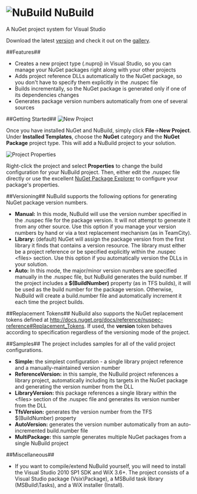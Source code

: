 ![NuBuild](https://raw.githubusercontent.com/bspell1/NuBuild/master/NuBuild.png) NuBuild
=========================================================================
A NuGet project system for Visual Studio

Download the latest [version](http://brentspell.com/download/NuBuild.msi) and check it out on the [gallery](http://visualstudiogallery.msdn.microsoft.com/3efbfdea-7d51-4d45-a954-74a2df51c5d0).

##Features##
* Creates a new project type (.nuproj) in Visual Studio, so you can manage your NuGet packages right along with your other projects
* Adds project reference DLLs automatically to the NuGet package, so you don't have to specify them explicitly in the .nuspec file
* Builds incrementally, so the NuGet package is generated only if one of its dependencies changes
* Generates package version numbers automatically from one of several sources

##Getting Started##
![New Project](https://raw.githubusercontent.com/bspell1/NuBuild/master/newproj.png)

Once you have installed NuGet and NuBuild, simply click **File**->**New Project**. Under **Installed Templates**, choose the **NuGet** category and the **NuGet Package** project type. This will add a NuBuild project to your solution.

![Project Properties](https://raw.githubusercontent.com/bspell1/NuBuild/master/projprop.png)

Right-click the project and select **Properties** to change the build configuration for your NuBuild project. Then, either edit the .nuspec file directly or use the excellent [NuGet Package Explorer](http://npe.codeplex.com/) to configure your package's properties.

##Versioning##
NuBuild supports the following options for generating NuGet package version numbers.

* **Manual:** In this mode, NuBuild will use the version number specified in the .nuspec file for the package version. It will not attempt to generate it from any other source. Use this option if you manage your version numbers by hand or via a text replacement mechanism (as in TeamCity).
* **Library:** (default) NuGet will assign the package version from the first library it finds that contains a version resource. The library must either be a project reference or be specified explicitly within the .nuspec &lt;files&gt; section. Use this option if you automatically version the DLLs in your solution.
* **Auto:** In this mode, the major/minor version numbers are specified manually in the .nuspec file, but NuBuild generates the build number. If the project includes a **$(BuildNumber)** property (as in TFS builds), it will be used as the build number for the package version. Otherwise, NuBuild will create a build.number file and automatically increment it each time the project builds.

##Replacement Tokens##
NuBuild also supports the NuGet replacement tokens defined at http://docs.nuget.org/docs/reference/nuspec-reference#Replacement_Tokens. If used, the **version** token behaves according to specification regardless of the versioning mode of the project.

##Samples##
The project includes samples for all of the valid project configurations.

* **Simple:** the simplest configuration - a single library project reference and a manually-maintained version number
* **ReferenceVersion:** in this sample, the NuBuild project references a library project, automatically including its targets in the NuGet package and generating the version number from the DLL
* **LibraryVersion:** this package references a single library within the &lt;files&gt; section of the .nuspec file and generates its version number from the DLL
* **TfsVersion:** generates the version number from the TFS $(BuildNumber) property
* **AutoVersion:** generates the version number automatically from an auto-incremented build.number file
* **MultiPackage:** this sample generates multiple NuGet packages from a single NuBuild project

##Miscellaneous##
* If you want to compile/extend NuBuild yourself, you will need to install the Visual Studio 2010 SP1 SDK and WiX 3.6+. The project consists of a Visual Studio package (Vsix\Package), a MSBuild task library (MSBuild\Tasks), and a WiX installer (Install).

